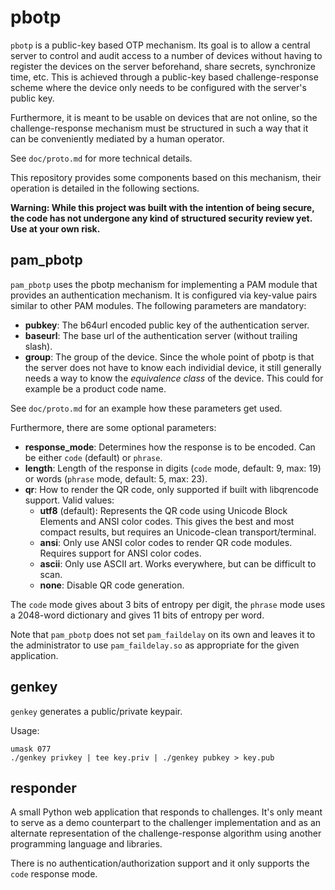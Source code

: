 # pbotp

`pbotp` is a public-key based OTP mechanism. Its goal is to allow a central server to control and audit access to a number of devices without having to register the devices on the server beforehand, share secrets, synchronize time, etc. This is achieved through a public-key based challenge-response scheme where the device only needs to be configured with the server's public key.

Furthermore, it is meant to be usable on devices that are not online, so the challenge-response mechanism must be structured in such a way that it can be conveniently mediated by a human operator.

See `doc/proto.md` for more technical details.

This repository provides some components based on this mechanism, their operation is detailed in the following sections.

**Warning: While this project was built with the intention of being secure, the code has not undergone any kind of structured security review yet. Use at your own risk.**

## pam_pbotp

`pam_pbotp` uses the pbotp mechanism for implementing a PAM module that provides an authentication mechanism. It is configured via key-value pairs similar to other PAM modules. The following parameters are mandatory:

  * **pubkey**: The b64url encoded public key of the authentication server.
  * **baseurl**: The base url of the authentication server (without trailing slash).
  * **group**: The group of the device. Since the whole point of pbotp is that the server does not have to know each individial device, it still generally needs a way to know the *equivalence class* of the device. This could for example be a product code name.

See `doc/proto.md` for an example how these parameters get used.

Furthermore, there are some optional parameters:

  * **response_mode**: Determines how the response is to be encoded. Can be either `code` (default) or `phrase`.
  * **length**: Length of the response in digits (`code` mode, default: 9, max: 19) or words (`phrase` mode, default: 5, max: 23).
  * **qr**: How to render the QR code, only supported if built with libqrencode support. Valid values:
    * **utf8** (default): Represents the QR code using Unicode Block Elements and ANSI color codes. This gives the best and most compact results, but requires an Unicode-clean transport/terminal.
    * **ansi**: Only use ANSI color codes to render QR code modules. Requires support for ANSI color codes.
    * **ascii**: Only use ASCII art. Works everywhere, but can be difficult to scan.
    * **none**: Disable QR code generation.

The `code` mode gives about 3 bits of entropy per digit, the `phrase` mode uses a 2048-word dictionary and gives 11 bits of entropy per word.

Note that `pam_pbotp` does not set `pam_faildelay` on its own and leaves it to the administrator to use `pam_faildelay.so` as appropriate for the given application.

## genkey

`genkey` generates a public/private keypair.

Usage:

```
umask 077
./genkey privkey | tee key.priv | ./genkey pubkey > key.pub
```

## responder

A small Python web application that responds to challenges. It's only meant to serve as a demo counterpart to the challenger implementation and as an alternate representation of the challenge-response algorithm using another programming language and libraries.

There is no authentication/authorization support and it only supports the `code` response mode.
